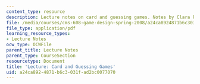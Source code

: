 ```yaml
---
content_type: resource
description: Lecture notes on card and guessing games. Notes by Clara Rhee.
file: /media/courses/cms-608-game-design-spring-2008/a24ca8924871b6c3031fad2bc0077070_MITCMS_608s08_lec_notes12.pdf
file_type: application/pdf
learning_resource_types:
- Lecture Notes
ocw_type: OCWFile
parent_title: Lecture Notes
parent_type: CourseSection
resourcetype: Document
title: 'Lecture: Card and Guessing Games'
uid: a24ca892-4871-b6c3-031f-ad2bc0077070
---
```

